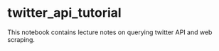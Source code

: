 # twitter_api_tutorial
This notebook contains lecture notes on querying twitter API and web scraping.
